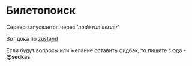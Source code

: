 # Билетопоиск

Сервер запускается через _'node run server'_

Вот дока по [zustand](https://github.com/pmndrs/zustand)

Если будут вопросы или желание оставить фидбэк, то пишите сюда - **@sedkas**
